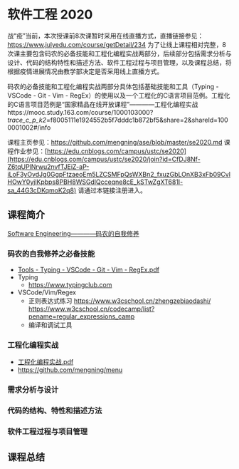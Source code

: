# 软件工程 2020

战“疫”当前，本次授课前8次课暂时采用在线直播方式，直播链接参见：https://www.julyedu.com/course/getDetail/234 为了让线上课程相对完整，8次课主要包含码农的必备技能和工程化编程实战两部分，后续部分包括需求分析与设计、代码的结构特性和描述方法、软件工程过程与项目管理，以及课程总结，将根据疫情进展情况由教学部决定是否采用线上直播方式。

码农的必备技能和工程化编程实战两部分具体包括基础技能和工具（Typing - VSCode - Git - Vim - RegEx）的使用以及一个工程化的C语言项目范例。工程化的C语言项目范例是“国家精品在线开放课程”————工程化编程实战https://mooc.study.163.com/course/1000103000?_trace_c_p_k2_=f8005111e1924552b5f7dddc1b872bf5&share=2&shareId=1000001002#/info 

课程主页参见：https://github.com/mengning/ase/blob/master/se2020.md
课程作业参见：[https://edu.cnblogs.com/campus/ustc/se2020](https://edu.cnblogs.com/campus/ustc/se2020/join?id=CfDJ8Nf-Z6tqUPlNrwu2nvfTJEiZ-aP-iLoF3yOvdJg0GgpFtzaeoEm5LZCSMFpQsWXBn2_fxuzGbLOnXB3xFb09CvlHOwY0yjlKpbps8PBH8WSGdlQcceqne8cE_kSTwZgXT681l-sa_44G3cDKqmoK2q8) 请通过本链接注册进入。

## 课程简介

[Software Engineering————码农的自我修养](https://github.com/mengning/ase/raw/master/se2020/1%E8%BD%AF%E4%BB%B6%E5%B7%A5%E7%A8%8B-%E7%A0%81%E5%86%9C%E7%9A%84%E8%87%AA%E6%88%91%E4%BF%AE%E5%85%BB.pdf)

### 码农的自我修养之必备技能

* [Tools - Typing - VSCode - Git - Vim - RegEx.pdf](https://github.com/mengning/ase/raw/master/se2020/Tools%20-%20Typing%20-%20VSCode%20-%20Git%20-%20Vim%20-%20RegEx.pdf)
* Typing
  * https://www.typingclub.com
* VSCode/Vim/Regex
  * 正则表达式练习 https://www.w3cschool.cn/zhengzebiaodashi/ https://www.w3cschool.cn/codecamp/list?pename=regular_expressions_camp
  * 编译和调试工具
  

### 工程化编程实战

* [工程化编程实战.pdf](https://github.com/mengning/ase/raw/master/se2020/工程化编程实战.pdf)
* https://github.com/mengning/menu


### 需求分析与设计



### 代码的结构、特性和描述方法



### 软件工程过程与项目管理

## 课程总结

